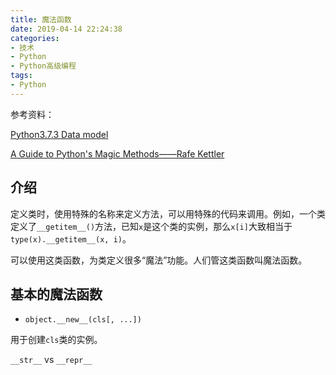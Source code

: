 ```yaml
---
title: 魔法函数
date: 2019-04-14 22:24:38
categories:
- 技术
- Python
- Python高级编程
tags:
- Python
---
```

参考资料：

[Python3.7.3  Data model](https://docs.python.org/3/reference/datamodel.html)

[A Guide to Python's Magic Methods——Rafe Kettler](https://rszalski.github.io/magicmethods/)

## 介绍

定义类时，使用特殊的名称来定义方法，可以用特殊的代码来调用。例如，一个类定义了`__getitem__()`方法，已知`x`是这个类的实例，那么`x[i]`大致相当于`type(x).__getitem__(x, i)`。

可以使用这类函数，为类定义很多“魔法”功能。人们管这类函数叫魔法函数。

<!--more-->

## 基本的魔法函数

* `object.__new__(cls[, ...])`

用于创建`cls`类的实例。

`__str__` vs `__repr__`